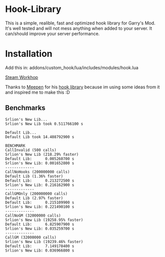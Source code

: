 # Hook-Library
This is a simple, realible, fast and optimized hook library for Garry's Mod.
It's well tested and will not mess anything when added to your server.
It can/should improve your server performance.

# Installation
Add this in: addons/custom_hook/lua/includes/modules/hook.lua

[Steam Workhop](https://steamcommunity.com/sharedfiles/filedetails/?id=1907060869)

Thanks to [Meepen](https://www.gmodstore.com/users/76561198050165746) for his [hook library](https://github.com/meepen/gmod-hooks-revamped/blob/master/newhook.lua) because im using some ideas from it and inspired me to make this :D

## Benchmarks

```
Srlion's New Lib...
Srlion's New Lib took 0.511766100 s

Default Lib...
Default Lib took 14.408792900 s

BENCHMARK
CallInvalid (500 calls)
Srlion's New Lib (218.29% faster)
Default Lib:      0.005260700 s
Srlion's New Lib: 0.001652800 s
-------------
CallNoHooks (200000000 calls)
Default Lib (1.36% faster)
Default Lib:      0.213272500 s
Srlion's New Lib: 0.216162900 s
-------------
CallGMOnly (200000000 calls)
Default Lib (2.97% faster)
Default Lib:      0.215109900 s
Srlion's New Lib: 0.221490100 s
-------------
CallNoGM (32000000 calls)
Srlion's New Lib (19258.95% faster)
Default Lib:      6.825907900 s
Srlion's New Lib: 0.035259700 s
-------------
CallGM (32000000 calls)
Srlion's New Lib (19239.46% faster)
Default Lib:      7.149178400 s
Srlion's New Lib: 0.036966800 s
